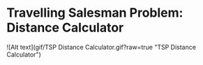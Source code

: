 Travelling Salesman Problem: Distance Calculator
================================================


![Alt text](gif/TSP Distance Calculator.gif?raw=true "TSP Distance Calculator")





